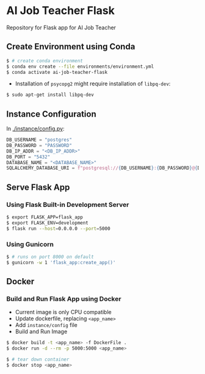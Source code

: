 # AI Job Teacher Flask

Repository for Flask app for AI Job Teacher

## Create Environment using Conda

```bash
$ # create conda environment
$ conda env create --file environments/environment.yml
$ conda activate ai-job-teacher-flask
```

- Installation of `psycopg2` might require installation of `libpq-dev`:

```bash
$ sudo apt-get install libpq-dev
```

## Instance Configuration

In [./instance/config.py](instance/config.py):

```python
DB_USERNAME = "postgres"
DB_PASSWORD = "PASSWORD"
DB_IP_ADDR = "<DB_IP_ADDR>"
DB_PORT = "5432"
DATABASE_NAME = "<DATABASE_NAME>"
SQLALCHEMY_DATABASE_URI = f"postgresql://{DB_USERNAME}:{DB_PASSWORD}@{DB_IP_ADDR}:{DB_PORT}/{DATABASE_NAME}"
```

## Serve Flask App

### Using Flask Built-in Development Server

```bash
$ export FLASK_APP=flask_app
$ export FLASK_ENV=development
$ flask run --host=0.0.0.0 --port=5000
```

### Using Gunicorn

```bash
$ # runs on port 8000 on default
$ gunicorn -w 1 'flask_app:create_app()'
```

## Docker

### Build and Run Flask App using Docker

- Current image is only CPU compatible
- Update dockerfile, replacing `<app_name>`
- Add `instance/config` file
- Build and Run Image

```bash
$ docker build -t <app_name> -f DockerFile .
$ docker run -d --rm -p 5000:5000 <app_name>

$ # tear down container
$ docker stop <app_name>
```
